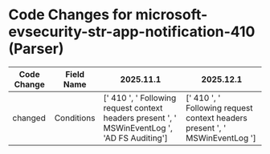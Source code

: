 # Code Changes for microsoft-evsecurity-str-app-notification-410 (Parser)

| Code Change | Field Name | 2025.11.1 | 2025.12.1 |
|-------------|------------|-----------|------------|
| changed | Conditions | [' 410 ', ' Following request context headers present ', ' MSWinEventLog ', 'AD FS Auditing'] | [' 410 ', ' Following request context headers present ', ' MSWinEventLog '] |